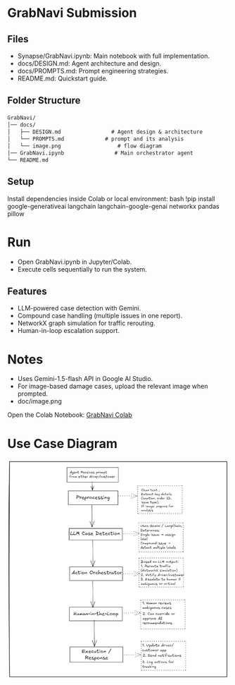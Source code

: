 # GrabNavi Submission

## Files
- Synapse/GrabNavi.ipynb: Main notebook with full implementation.
- docs/DESIGN.md: Agent architecture and design.
- docs/PROMPTS.md: Prompt engineering strategies.
- README.md: Quickstart guide.

## Folder Structure
```
GrabNavi/
│── docs/
│   ├── DESIGN.md                # Agent design & architecture
│   └── PROMPTS.md             # prompt and its analysis
│   └── image.png                  # flow diagram
│── GrabNavi.ipynb                # Main orchestrator agent
└── README.md
```

## Setup
Install dependencies inside Colab or local environment:
bash
!pip install google-generativeai langchain langchain-google-genai networkx pandas pillow


# Run
- Open GrabNavi.ipynb in Jupyter/Colab.
- Execute cells sequentially to run the system.

## Features
- LLM-powered case detection with Gemini.
- Compound case handling (multiple issues in one report).
- NetworkX graph simulation for traffic rerouting.
- Human-in-loop escalation support.


# Notes 
- Uses Gemini-1.5-flash API in Google AI Studio.
- For image-based damage cases, upload the relevant image when prompted.
- doc/image.png

Open the Colab Notebook: [GrabNavi Colab](https://colab.research.google.com/drive/1s5RgnjcO1Feup_5DhT8BFmP3iK8n4-75?usp=sharing)  

# Use Case Diagram
![GrabNavi Flow](doc/image.png)
